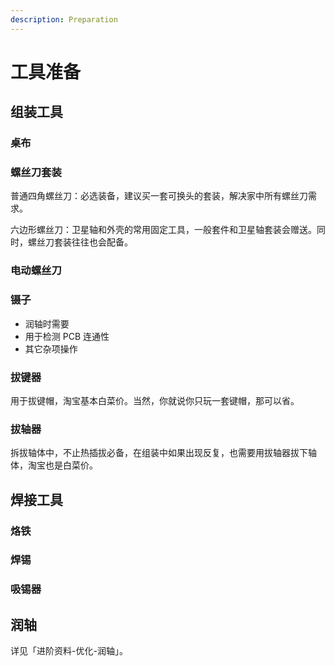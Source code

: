 ```yaml
---
description: Preparation
---
```


# 工具准备

## 组装工具

### 桌布

### 螺丝刀套装

普通四角螺丝刀：必选装备，建议买一套可换头的套装，解决家中所有螺丝刀需求。

六边形螺丝刀：卫星轴和外壳的常用固定工具，一般套件和卫星轴套装会赠送。同时，螺丝刀套装往往也会配备。

### 电动螺丝刀

### 镊子

* 润轴时需要
* 用于检测 PCB 连通性
* 其它杂项操作

### 拔键器

用于拔键帽，淘宝基本白菜价。当然，你就说你只玩一套键帽，那可以省。

### 拔轴器

拆拔轴体中，不止热插拔必备，在组装中如果出现反复，也需要用拔轴器拔下轴体，淘宝也是白菜价。

## 焊接工具

### 烙铁

### 焊锡

### 吸锡器

## 润轴

详见「进阶资料-优化-润轴」。

